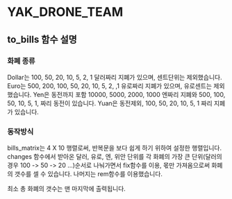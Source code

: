 # YAK_DRONE_TEAM
## to_bills 함수 설명
### 화폐 종류
Dollar는 100, 50, 20, 10, 5, 2, 1 달러짜리 지폐가 있으며, 센트단위는 제외했습니다.
Euro는 500, 200, 100, 50, 20, 10, 5, 2, ,1 유로짜리 지폐가 있으며, 유로센트는 제외했습니다.
Yen은 동전까지 포함 10000, 5000, 2000, 1000 엔짜리 지폐와 500, 100, 50, 10, 5, 1, 짜리 동전이 있습니다.
Yuan은 동전제외, 100, 50, 20, 10, 5, 1 짜리 지폐가 있습니다.

### 동작방식
bills_matrix는 4 X 10 행렬로써, 반복문을 보다 쉽게 하기 위하여 설정한 행렬입니다.
changes 함수에서 받아온 달러, 유로, 엔, 위안 단위를 각 화폐의 가장 큰 단위(달러의 경우 100 -> 50 -> 20 ...)순서로 나눠가면서 
fix함수를 이용, 몫만 가져옴으로써 화폐의 갯수를 셀 수 있습니다.
나머지는 rem함수를 이용했습니다.

최소 총 화폐의 갯수는 맨 마지막에  출력됩니다.

